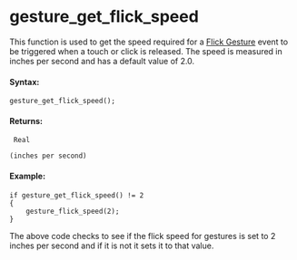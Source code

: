 # gesture_get_flick_speed

This function is used to get the speed required for a [Flick
Gesture](../../../../The_Asset_Editors/Object_Properties/Gesture_Events)
event to be triggered when a touch or click is released. The speed is
measured in inches per second and has a default value of 2.0.

#### **Syntax:**

``` gml
gesture_get_flick_speed();
```

#### Returns:

``` gml
 Real

(inches per second)
```

#### Example:

``` gml
if gesture_get_flick_speed() != 2
{
    gesture_flick_speed(2);
}
```

The above code checks to see if the flick speed for gestures is set to 2
inches per second and if it is not it sets it to that value.

